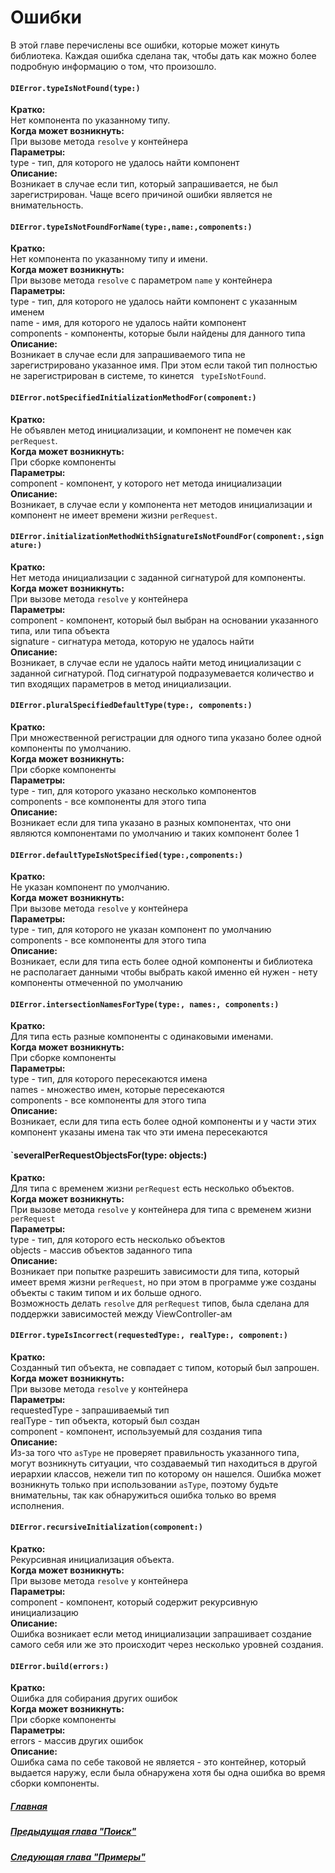 # Ошибки

В этой главе перечислены все ошибки, которые может кинуть библиотека. Каждая ошибка сделана так, чтобы дать как можно более подробную информацию о том, что произошло.


#### `DIError.typeIsNotFound(type:)`
**Кратко:**  
Нет компонента по указанному типу.  
**Когда может возникнуть:**  
При вызове метода `resolve` у контейнера  
**Параметры:**  
type - тип, для которого не удалось найти компонент  
**Описание:**  
Возникает в случае если тип, который запрашивается, не был зарегистрирован. Чаще всего причиной ошибки является не внимательность.

#### `DIError.typeIsNotFoundForName(type:,name:,components:)`
**Кратко:**  
Нет компонента по указанному типу и имени.  
**Когда может возникнуть:**  
При вызове метода `resolve` с параметром `name` у контейнера  
**Параметры:**  
type - тип, для которого не удалось найти компонент с указанным именем  
name - имя, для которого не удалось найти компонент  
components - компоненты, которые были найдены для данного типа  
**Описание:**  
Возникает в случае если для запрашиваемого типа не зарегистрировано указанное имя. При этом если такой тип полностью не зарегистрирован в системе, то кинется ` typeIsNotFound`.

#### `DIError.notSpecifiedInitializationMethodFor(component:)`
**Кратко:**  
Не объявлен метод инициализации, и компонент не помечен как `perRequest`.  
**Когда может возникнуть:**  
При сборке компоненты  
**Параметры:**  
component - компонент, у которого нет метода инициализации  
**Описание:**  
Возникает, в случае если у компонента нет методов инициализации и компонент не имеет времени жизни `perRequest`.

#### `DIError.initializationMethodWithSignatureIsNotFoundFor(component:,signature:)`
**Кратко:**  
Нет метода инициализации с заданной сигнатурой для компоненты.  
**Когда может возникнуть:**  
При вызове метода `resolve` у контейнера  
**Параметры:**  
component - компонент, который был выбран на основании указанного типа, или типа объекта  
signature - сигнатура метода, которую не удалось найти  
**Описание:**  
Возникает, в случае если не удалось найти метод инициализации с заданной сигнатурой. Под сигнатурой подразумевается количество и тип входящих параметров в метод инициализации.

#### `DIError.pluralSpecifiedDefaultType(type:, components:)`
**Кратко:**  
При множественной регистрации для одного типа указано более одной компоненты по умолчанию.  
**Когда может возникнуть:**  
При сборке компоненты  
**Параметры:**  
type - тип, для которого указано несколько компонентов  
components - все компоненты для этого типа  
**Описание:**  
Возникает если для типа указано в разных компонентах, что они являются компонентами по умолчанию и таких компонент более 1

#### `DIError.defaultTypeIsNotSpecified(type:,components:)`
**Кратко:**  
Не указан компонент по умолчанию.  
**Когда может возникнуть:**  
При вызове метода `resolve` у контейнера  
**Параметры:**  
type - тип, для которого не указан компонент по умолчанию  
components - все компоненты для этого типа   
**Описание:**  
Возникает, если для типа есть более одной компоненты и библиотека не располагает данными чтобы выбрать какой именно ей нужен - нету компоненты отмеченной по умолчанию

#### `DIError.intersectionNamesForType(type:, names:, components:)`
**Кратко:**  
Для типа есть разные компоненты с одинаковыми именами.  
**Когда может возникнуть:**  
При сборке компоненты  
**Параметры:**  
type - тип, для которого пересекаются имена  
names - множество имен, которые пересекаются  
components - все компоненты для этого типа  
**Описание:**  
Возникает, если для типа есть более одной компоненты и у части этих компонент указаны имена так что эти имена пересекаются

#### `severalPerRequestObjectsFor(type: objects:)
**Кратко:**  
Для типа с временем жизни `perRequest` есть несколько объектов.  
**Когда может возникнуть:**  
При вызове метода `resolve` у контейнера для типа с временем жизни `perRequest`  
**Параметры:**  
type - тип, для которого есть несколько объектов  
objects - массив объектов заданного типа  
**Описание:**  
Возникает при попытке разрешить зависимости для типа, который имеет время жизни `perRequest`, но при этом в программе уже созданы объекты с таким типом и их больше одного.  
Возможность делать `resolve` для `perRequest` типов, была сделана для поддержки зависимостей между ViewController-ам

#### `DIError.typeIsIncorrect(requestedType:, realType:, component:)`
**Кратко:**  
Созданный тип объекта, не совпадает с типом, который был запрошен.  
**Когда может возникнуть:**  
При вызове метода `resolve` у контейнера  
**Параметры:**  
requestedType - запрашиваемый тип  
realType - тип объекта, который был создан  
component - компонент, используемый для создания типа  
**Описание:**  
Из-за того что `asType` не проверяет правильность указанного типа, могут возникнуть ситуации, что создаваемый тип находиться в другой иерархии классов, нежели тип по которому он нашелся. Ошибка может возникнуть только при использовании `asType`, поэтому будьте внимательны, так как обнаружиться ошибка только во время исполнения.

#### `DIError.recursiveInitialization(component:)`
**Кратко:**  
Рекурсивная инициализация объекта.  
**Когда может возникнуть:**  
При вызове метода `resolve` у контейнера  
**Параметры:**  
component - компонент, который содержит рекурсивную инициализацию  
**Описание:**  
Ошибка возникает если метод инициализации запрашивает создание самого себя или же это происходит через несколько уровней создания.
  
  
#### `DIError.build(errors:)`
**Кратко:**  
Ошибка для собирания других ошибок  
**Когда может возникнуть:**  
При сборке компоненты  
**Параметры:**  
errors - массив других ошибок  
**Описание:**  
Ошибка сама по себе таковой не является - это контейнер, который выдается наружу, если была обнаружена хотя бы одна ошибка во время сборки компоненты.

##### [Главная](main.md)
##### [Предыдущая глава "Поиск"](scan.md)
##### [Следующая глава "Примеры"](sample.md)
